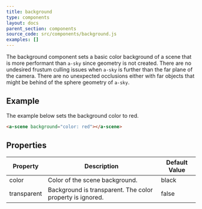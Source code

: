 ```yaml
---
title: background
type: components
layout: docs
parent_section: components
source_code: src/components/background.js
examples: []
---
```


The background component sets a basic color background of a scene that is more
performant than `a-sky` since geometry is not created. There are no undesired
frustum culling issues when `a-sky` is further than the far plane of the
camera. There are no unexpected occlusions either with far objects that might
be behind of the sphere geometry of `a-sky`.

## Example

The example below sets the background color to red.

```html
<a-scene background="color: red"></a-scene>
```

## Properties

| Property    | Description                                               | Default Value |
|-------------|-----------------------------------------------------------|---------------|
| color       | Color of the scene background.                            | black         |
| transparent | Background is transparent. The color property is ignored. | false         |
